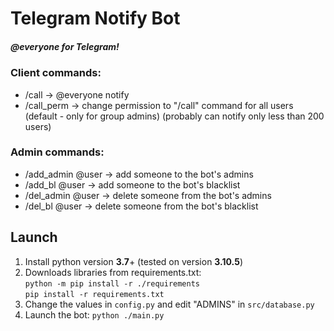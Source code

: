 # Telegram Notify Bot

##### @everyone for Telegram!

### Client commands:
- /call -> @everyone notify
- /call_perm -> change permission to "/call" command for all users (default - only for group admins) (probably can notify only less than 200 users)

### Admin commands:
- /add_admin @user -> add someone to the bot's admins
- /add_bl @user -> add someone to the bot's blacklist
- /del_admin @user -> delete someone from the bot's admins
- /del_bl @user -> delete someone from the bot's blacklist

## Launch

1. Install python version **3.7**+ (tested on version **3.10.5**)
2. Downloads libraries from requirements.txt: \
   `python -m pip install -r ./requirements` \
   `pip install -r requirements.txt`
3. Change the values in `config.py` and edit "ADMINS" in `src/database.py`
4. Launch the bot: `python ./main.py`

